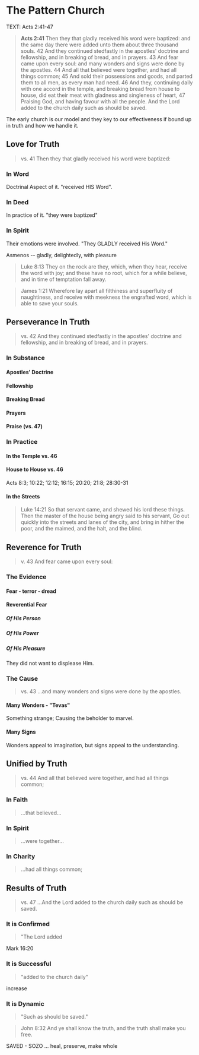 # The Pattern Church
TEXT: Acts 2:41-47

> **Acts 2:41** Then they that gladly received his word were baptized: and the same day there were added unto them about three thousand souls. 42 And they continued stedfastly in the apostles' doctrine and fellowship, and in breaking of bread, and in prayers. 43 And fear came upon every soul: and many wonders and signs were done by the apostles. 44 And all that believed were together, and had all things common; 45 And sold their possessions and goods, and parted them to all men, as every man had need. 46 And they, continuing daily with one accord in the temple, and breaking bread from house to house, did eat their meat with gladness and singleness of heart, 47 Praising God, and having favour with all the people. And the Lord added to the church daily such as should be saved.

The early church is our model and they key to our effectiveness if bound up in truth and how we handle it.

## Love for Truth

> vs. 41 Then they that gladly received his word were baptized:

### In Word

Doctrinal Aspect of it. "received HIS Word".

### In Deed

In practice of it. "they were baptized"

### In Spirit

Their emotions were involved. "They GLADLY received His Word."

Asmenos -- gladly, delightedly, with pleasure

> Luke 8:13 They on the rock are they, which, when they hear, receive the word with joy; and these have no root, which for a while believe, and in time of temptation fall away.
<!-- -->
> James 1:21 Wherefore lay apart all filthiness and superfluity of naughtiness, and receive with meekness the engrafted word, which is able to save your souls.

## Perseverance In Truth

> vs. 42 And they continued stedfastly in the apostles' doctrine and fellowship, and in breaking of bread, and in prayers.

### In Substance

#### Apostles' Doctrine
#### Fellowship
#### Breaking Bread
#### Prayers
#### Praise (vs. 47)

### In Practice

#### In the Temple vs. 46
#### House to House vs. 46

Acts 8:3; 10:22; 12:12; 16:15; 20:20; 21:8; 28:30-31

#### In the Streets

> Luke 14:21 So that servant came, and shewed his lord these things. Then the master of the house being angry said to his servant, Go out quickly into the streets and lanes of the city, and bring in hither the poor, and the maimed, and the halt, and the blind. 

## Reverence for Truth

> v. 43 And fear came upon every soul:

### The Evidence

#### Fear - terror - dread
#### Reverential Fear

##### Of His Person
##### Of His Power
##### Of His Pleasure

They did not want to displease Him.

### The Cause

> vs. 43 &hellip;and many wonders and signs were done by the apostles.

#### Many Wonders - "Tevas"

Something strange; Causing the beholder to marvel.

#### Many Signs

Wonders appeal to imagination, but signs appeal to the understanding.

## Unified by Truth

> vs. 44 And all that believed were together, and had all things common;

### In Faith

> &hellip;that believed&hellip;

### In Spirit

> &hellip;were together&hellip;

### In Charity

> &hellip;had all things common;

## Results of Truth

> vs. 47 &hellip;And the Lord added to the church daily such as should be saved.

### It is Confirmed

> "The Lord added

Mark 16:20

### It is Successful

>"added to the church daily"

increase

### It is Dynamic

> "Such as should be saved."

> John 8:32 And ye shall know the truth, and the truth shall make you free.

SAVED - SOZO &hellip; heal, preserve, make whole